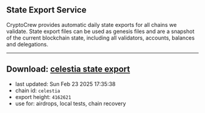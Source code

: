 ## State Export Service
CryptoCrew provides automatic daily state exports for all chains we validate. State export files can be used as genesis files and are a snapshot of the current blockchain state, including all validators, accounts, balances and delegations.

---
**Download: [celestia state export](https://dl-eu2.ccvalidators.com/SERVICE/celestia/celestia_export_4162621.json)**
---

- last updated: Sun Feb 23 2025 17:35:38
- chain id: `celestia`
- export height: `4162621`
- use for: airdrops, local tests, chain recovery
